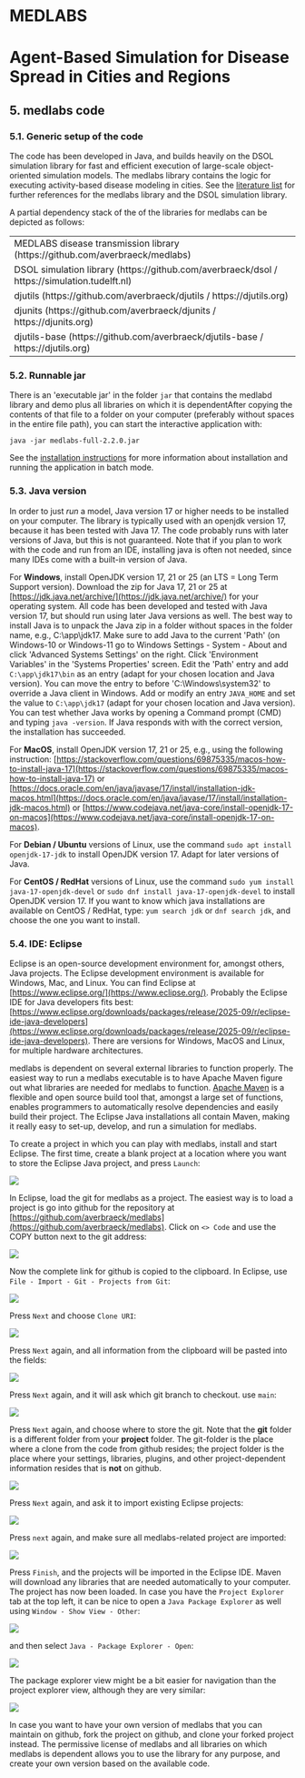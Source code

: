 # MEDLABS
# Agent-Based Simulation for Disease Spread in Cities and Regions

## 5. medlabs code

### 5.1. Generic setup of the code

The code has been developed in Java, and builds heavily on the DSOL simulation library for fast and efficient execution of large-scale object-oriented simulation models. The medlabs library contains the logic for executing activity-based disease modeling in cities. See the [literature list](6-literature.md) for further references for the medlabs library and the DSOL simulation library. 

A partial dependency stack of the of the libraries for medlabs can be depicted as follows:

<table>
  <tr><td>MEDLABS disease transmission library (https://github.com/averbraeck/medlabs)</td></tr>
  <tr><td>DSOL simulation library (https://github.com/averbraeck/dsol / https://simulation.tudelft.nl)</td></tr>
  <tr><td>djutils (https://github.com/averbraeck/djutils / https://djutils.org)</td></tr>
  <tr><td>djunits (https://github.com/averbraeck/djunits / https://djunits.org)</td></tr>
  <tr><td>djutils-base (https://github.com/averbraeck/djutils-base / https://djutils.org)</td></tr>
</table>


### 5.2. Runnable jar

There is an 'executable jar' in the folder `jar` that contains the medlabd library and demo plus all libraries on which it is dependentAfter copying the contents of that file to a folder on your computer (preferably without spaces in the entire file path), you can start the interactive application with:

```
java -jar medlabs-full-2.2.0.jar
```

See the [installation instructions](1-install.md) for more information about installation and running the application in batch mode.



### 5.3. Java version

In order to just *run* a model, Java version 17 or higher needs to be installed on your computer. The library is typically used with an openjdk version 17, because it has been tested with Java 17. The code probably runs with later versions of Java, but this is not guaranteed. Note that if you plan to work with the code and run from an IDE, installing java is often not needed, since many IDEs come with a built-in version of Java.

For **Windows**, install OpenJDK version 17, 21 or 25 (an LTS = Long Term Support version). Download the zip for Java 17, 21 or 25 at [https://jdk.java.net/archive/](https://jdk.java.net/archive/) for your operating system. All code has been developed and tested with Java version 17, but should run using later Java versions as well. The best way to install Java is to unpack the Java zip in a folder without spaces in the folder name, e.g., C:\app\jdk17. Make sure to add Java to the current 'Path' (on Windows-10 or Windows-11 go to Windows Settings - System - About and click 'Advanced Systems Settings' on the right. Click 'Environment Variables' in the 'Systems Properties' screen. Edit the 'Path' entry and add `C:\app\jdk17\bin` as an entry (adapt for your chosen location and Java version). You can move the entry to before 'C:\Windows\system32' to override a Java client in Windows. Add or modify an entry `JAVA_HOME` and set the value to `C:\app\jdk17` (adapt for your chosen location and Java version). You can test whether Java works by opening a Command prompt (CMD) and typing `java -version`. If Java responds with with the correct version, the installation has succeeded.

For **MacOS**, install OpenJDK version 17, 21 or 25, e.g., using the following instruction: [https://stackoverflow.com/questions/69875335/macos-how-to-install-java-17](https://stackoverflow.com/questions/69875335/macos-how-to-install-java-17) or [https://docs.oracle.com/en/java/javase/17/install/installation-jdk-macos.html](https://docs.oracle.com/en/java/javase/17/install/installation-jdk-macos.html) or [https://www.codejava.net/java-core/install-openjdk-17-on-macos](https://www.codejava.net/java-core/install-openjdk-17-on-macos).

For **Debian / Ubuntu** versions of Linux, use the command `sudo apt install openjdk-17-jdk` to install OpenJDK version 17. Adapt for later versions of Java.

For **CentOS / RedHat** versions of Linux, use the command `sudo yum install java-17-openjdk-devel` or `sudo dnf install java-17-openjdk-devel` to install OpenJDK version 17. If you want to know which java installations are available on CentOS / RedHat, type: `yum search jdk` or `dnf search jdk`, and choose the one you want to install.


### 5.4. IDE: Eclipse

Eclipse is an open-source development environment for, amongst others, Java projects. The Eclipse development environment is available for Windows, Mac, and Linux. You can find Eclipse at [https://www.eclipse.org/](https://www.eclipse.org/). Probably the Eclipse IDE for Java developers fits best: [https://www.eclipse.org/downloads/packages/release/2025-09/r/eclipse-ide-java-developers](https://www.eclipse.org/downloads/packages/release/2025-09/r/eclipse-ide-java-developers). There are versions for Windows, MacOS and Linux, for multiple hardware architectures.

medlabs is dependent on several external libraries to function properly. The easiest way to run a medlabs executable is to have Apache Maven figure out what libraries are needed for medlabs to function. [Apache Maven](https://maven.apache.org/) is a flexible and open source build tool that, amongst a large set of functions, enables programmers to automatically resolve dependencies and easily build their project. The Eclipse Java installations all contain Maven, making it really easy to set-up, develop, and run a simulation for medlabs. 

To create a project in which you can play with medlabs, install and start Eclipse. The first time, create a blank project at a location where you want to store the Eclipse Java project, and press `Launch`:

![](images/code-eclipse.png)

In Eclipse, load the git for medlabs as a project. The easiest way is to load a project is go into github for the repository at [https://github.com/averbraeck/medlabs](https://github.com/averbraeck/medlabs). Click on `<> Code` and use the COPY button next to the git address:

![](images/code-github.png)

Now the complete link for github is copied to the clipboard. In Eclipse, use `File - Import - Git - Projects from Git`:

![](images/code-import-git.png)

Press `Next` and choose `Clone URI`:

![](images/code-import-git-clone.png)

Press `Next` again, and all information from the clipboard will be pasted into the fields:

![](images/code-import-git-source.png)

Press `Next` again, and it will ask which git branch to checkout. use `main`:

![](images/code-import-git-branch.png)

Press `Next` again, and choose where to store the git. Note that the **git** folder is a different folder from your **project** folder. The git-folder is the place where a clone from the code from github resides; the project folder is the place where your settings, libraries, plugins, and other project-dependent information resides that is **not** on github.

![](images/code-import-git-local.png)

Press `Next` again, and ask it to import existing Eclipse projects:

![](images/code-import-git-import.png)

Press `next` again, and make sure all medlabs-related project are imported:

![](images/code-import-git-import2.png)

Press `Finish`, and the projects will be imported in the Eclipse IDE. Maven will download any libraries that are needed automatically to your computer. The project has now been loaded. In case you have the `Project Explorer` tab at the top left, it can be nice to open a `Java Package Explorer` as well using `Window - Show View - Other`:

![](images/code-package-explorer.png)

and then select `Java - Package Explorer - Open`:

![](images/code-package-explorer2.png)

The package explorer view might be a bit easier for navigation than the project explorer view, although they are very similar:

![](images/code-package-explorer3.png)

In case you want to have your own version of medlabs that you can maintain on github, fork the project on github, and clone your forked project instead. The permissive license of medlabs and all libraries on which medlabs is dependent allows you to use the library for any purpose, and create your own version based on the available code.
